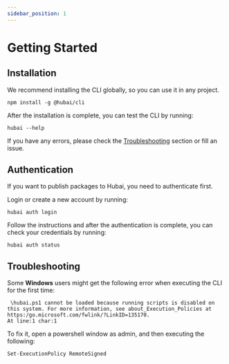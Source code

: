 ```yaml
---
sidebar_position: 1
---
```


# Getting Started

## Installation

We recommend installing the CLI globally, so you can use it in any project.

```shell
npm install -g @hubai/cli
```

After the installation is complete, you can test the CLI by running:

```shell
hubai --help
```

If you have any errors, please check the [Troubleshooting](#troubleshooting) section or fill an issue.

## Authentication
If you want to publish packages to Hubai, you need to authenticate first.

Login or create a new account by running:

```shell
hubai auth login
```

Follow the instructions and after the authentication is complete, you can check your credentials by running:

```shell
hubai auth status
```

## Troubleshooting

Some **Windows** users might get the following error when executing the CLI for the first time:

```shell
 \hubai.ps1 cannot be loaded because running scripts is disabled on
this system. For more information, see about_Execution_Policies at https:/go.microsoft.com/fwlink/?LinkID=135170.
At line:1 char:1
```

To fix it, open a powershell window as admin, and then executing the following:

```shell
Set-ExecutionPolicy RemoteSigned
```
